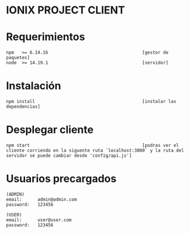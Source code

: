 # IONIX PROJECT CLIENT

# Requerimientos
	npm   >= 6.14.16 									[gestor de paquetes]
	node  >= 14.19.1 									[servidor]

# Instalación
	npm install											[instalar las dependencias]

# Desplegar cliente
	npm start 											[podras ver el cliente corriendo en la siguente ruta `localhost:3000` y la ruta del servidor se puede cambiar desde 'config/api.js']

# Usuarios precargados
	(ADMIN)
	email: 		admin@admin.com
	password: 	123456
        
	(USER)
	email: 		user@user.com
	password: 	123456
